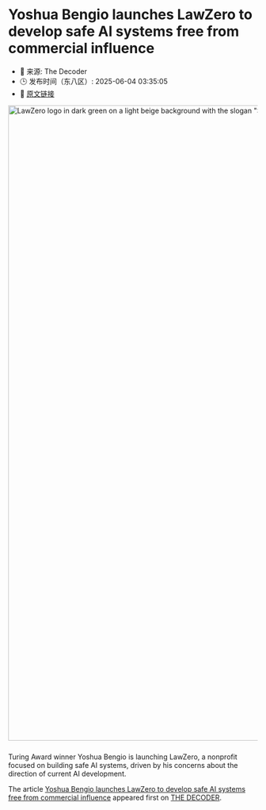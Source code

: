 # Yoshua Bengio launches LawZero to develop safe AI systems free from commercial influence
- 📅 来源: The Decoder
- 🕒 发布时间（东八区）: 2025-06-04 03:35:05
- 🔗 [原文链接](https://the-decoder.com/yoshua-bengio-launches-lawzero-to-develop-safe-ai-systems-free-from-commercial-influence/)

<p><img alt="LawZero logo in dark green on a light beige background with the slogan &quot;Safe AI for Humanity&quot; to the right." class="attachment-full size-full wp-post-image" height="720" src="https://the-decoder.com/wp-content/uploads/2025/06/LawZero-Safe-AI-for-Humanity.jpg" style="height: auto; margin-bottom: 10px;" width="1280" /></p>
<p>        Turing Award winner Yoshua Bengio is launching LawZero, a nonprofit focused on building safe AI systems, driven by his concerns about the direction of current AI development.</p>
<p>The article <a href="https://the-decoder.com/yoshua-bengio-launches-lawzero-to-develop-safe-ai-systems-free-from-commercial-influence/">Yoshua Bengio launches LawZero to develop safe AI systems free from commercial influence</a> appeared first on <a href="https://the-decoder.com">THE DECODER</a>.</p>